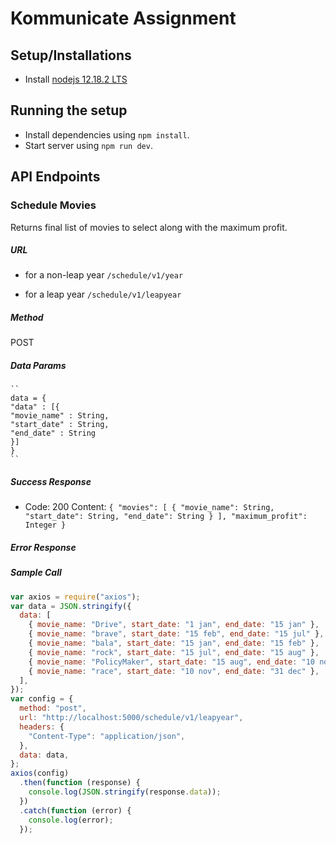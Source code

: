 # Kommunicate Assignment

## Setup/Installations

- Install [nodejs 12.18.2 LTS](https://nodejs.org/en/)

## Running the setup

- Install dependencies using `npm install`.
- Start server using `npm run dev`.

## API Endpoints

### Schedule Movies

Returns final list of movies to select along with the maximum profit.

##### URL

- for a non-leap year
  `/schedule/v1/year`

- for a leap year
  `/schedule/v1/leapyear`

##### Method

POST

##### Data Params

    ``
    data = {
    "data" : [{
    "movie_name" : String,
    "start_date" : String,
    "end_date" : String
    }]
    }
    ``

##### Success Response

- Code: 200
  Content: `{ "movies": [ { "movie_name": String, "start_date": String, "end_date": String } ], "maximum_profit": Integer }`

##### Error Response

##### Sample Call

```javascript
var axios = require("axios");
var data = JSON.stringify({
  data: [
    { movie_name: "Drive", start_date: "1 jan", end_date: "15 jan" },
    { movie_name: "brave", start_date: "15 feb", end_date: "15 jul" },
    { movie_name: "bala", start_date: "15 jan", end_date: "15 feb" },
    { movie_name: "rock", start_date: "15 jul", end_date: "15 aug" },
    { movie_name: "PolicyMaker", start_date: "15 aug", end_date: "10 nov" },
    { movie_name: "race", start_date: "10 nov", end_date: "31 dec" },
  ],
});
var config = {
  method: "post",
  url: "http://localhost:5000/schedule/v1/leapyear",
  headers: {
    "Content-Type": "application/json",
  },
  data: data,
};
axios(config)
  .then(function (response) {
    console.log(JSON.stringify(response.data));
  })
  .catch(function (error) {
    console.log(error);
  });
```
